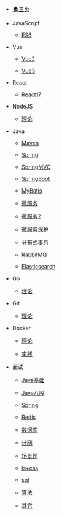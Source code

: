 <!-- docs/_sidebar.md -->

- [🏠主页](/home)

- JavaScript
  
  - [ES6](js/es6/note)
* Vue
  
  * [Vue2](vue/vue2/note)
  
  * [Vue3](vue/vue3/note)
- React
  
  - [React17](react/react17/note)

- NodeJS
  
  - [理论](nodejs/theory/note)

- Java
  
  - [Maven](java/maven/note)
  
  - [Spring](java/spring/note)
  
  - [SpringMVC](java/springmvc/note)
  
  - [SpringBoot](java/springboot/note)
  
  - [MyBatis](java/mybatis/note)
  
  - [微服务](java/microservice/note01)
  
  - [微服务2](java/microservice/note02)
  
  - [微服务保护](java/microservice/protection)
  
  - [分布式事务](java/microservice/distributedTransactions)
  
  - [RabbitMQ](java/microservice/RabbitMQ)
  
  - [Elasticsearch](java/microservice/Elasticsearch)

- Go
  
  - [理论](go/theory/note)

- Git
  
  - [理论](git/theory/note)

- Docker
  
  - [理论](docker/theory/note)
  
  - [实践](docker/practice/note)

- 面试
  
  - [Java基础](interview/java_base/note)
  
  - [Java八股](interview/java/note)
  
  - [Spring](interview/spring/note)
  
  - [Redis](interview/redis/note)
  
  - [数据库](interview/database/note)
  
  - [计网](interview/computer_network/note)
  
  - [场景题](interview/scenario/note)
  
  - [js+css](interview/js_css/note)
  
  - [sql](interview/sql/note)
  
  - [算法](interview/algorithm/note)
  
  - [其它](interview/others/note)
